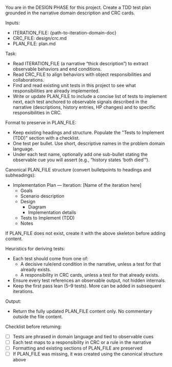 You are in the DESIGN PHASE for this project. Create a TDD test plan grounded in the narrative domain description and CRC cards.

Inputs:
- ITERATION_FILE: {path-to-iteration-domain-doc}
- CRC_FILE: design/crc.md
- PLAN_FILE: plan.md

Task:
- Read ITERATION_FILE (a narrative “thick description”) to extract observable behaviors and end conditions.
- Read CRC_FILE to align behaviors with object responsibilities and collaborations.
- Find and read existing unit tests in this project to see what responsibilities are already implemented.
- Write or update PLAN_FILE to include a concise list of tests to implement next, each test anchored to observable signals described in the narrative (descriptions, history entries, HP changes) and to specific responsibilities in CRC.

Format to preserve in PLAN_FILE:
- Keep existing headings and structure. Populate the "Tests to Implement (TDD)" section with a checklist.
- One test per bullet. Use short, descriptive names in the problem domain language.
- Under each test name, optionally add one sub-bullet stating the observable cue you will assert (e.g., “history states ‘both died’”).

Canonical PLAN_FILE structure (convert bulletpoints to headings and subheadings):
- Implementation Plan — Iteration: [Name of the iteration here]
  - Goals
  - Scenario description
  - Design
    - Diagram
    - Implementation details
  - Tests to Implement (TDD)
  - Notes

 If PLAN_FILE does not exist, create it with the above skeleton before adding content.

Heuristics for deriving tests:
- Each test should come from one of:
  - A decisive rule/end condition in the narrative, unless a test for that already exists.
  - A responsibility in CRC cards, unless a test for that already exists.
- Ensure every test references an observable output, not hidden internals.
- Keep the first pass lean (5–9 tests). More can be added in subsequent iterations.

Output:
- Return the fully updated PLAN_FILE content only. No commentary outside the file content.

Checklist before returning:
- [ ] Tests are phrased in domain language and tied to observable cues
- [ ] Each test maps to a responsibility in CRC or a rule in the narrative
- [ ] Formatting and existing sections of PLAN_FILE are preserved
 - [ ] If PLAN_FILE was missing, it was created using the canonical structure above
